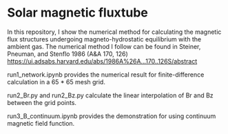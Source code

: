 # Solar magnetic fluxtube

In this repository, I show the numerical method for calculating the magnetic flux structures undergoing magneto-hydrostatic equilibrium with the ambient gas. The numerical method I follow can be found in Steiner, Pneuman, and Stenflo 1986 (A&A 170, 126) <https://ui.adsabs.harvard.edu/abs/1986A%26A...170..126S/abstract>

run1_network.ipynb provides the numerical result for finite-difference calculation in a 65 * 65 mesh grid. 

run2_Br.py and run2_Bz.py calculate the linear interpolation of Br and Bz between the grid points.

run3_B_continuum.ipynb provides the demonstration for using continuum magnetic field function.
